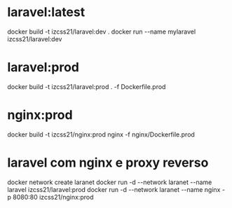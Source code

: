 # laravel:latest
docker build -t izcss21/laravel:dev .
docker run --name mylaravel izcss21/laravel:dev

# laravel:prod
docker build -t izcss21/laravel:prod . -f Dockerfile.prod

# nginx:prod
docker build -t izcss21/nginx:prod nginx -f nginx/Dockerfile.prod

# laravel com nginx e proxy reverso
docker network create laranet
docker run -d --network laranet --name laravel izcss21/laravel:prod
docker run -d --network laranet --name nginx -p 8080:80 izcss21/nginx:prod